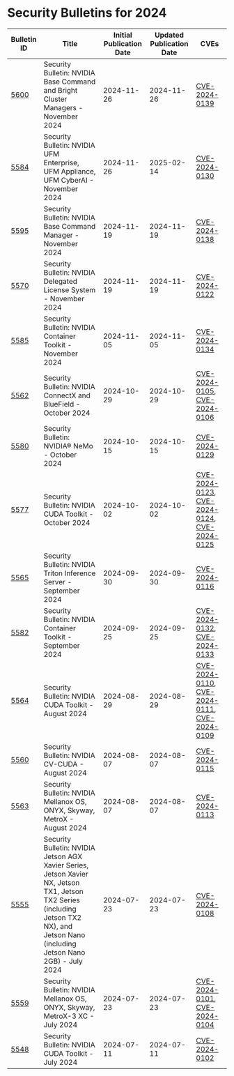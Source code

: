 # Security Bulletins for 2024

| Bulletin ID | Title | Initial Publication Date | Updated Publication Date | CVEs |
|-------------|-------|-------------------------|-------------------------|------|
| [5600](5600/5600.md) | Security Bulletin: NVIDIA Base Command and Bright Cluster Managers - November 2024 | 2024-11-26 | 2024-11-26 | [CVE-2024-0139](5600/CVE-2024-0139.json) |
| [5584](5584/5584.md) | Security Bulletin: NVIDIA UFM Enterprise, UFM Appliance, UFM CyberAI - November 2024 | 2024-11-26 | 2025-02-14 | [CVE-2024-0130](5584/CVE-2024-0130.json) |
| [5595](5595/5595.md) | Security Bulletin: NVIDIA Base Command Manager - November 2024 | 2024-11-19 | 2024-11-19 | [CVE-2024-0138](5595/CVE-2024-0138.json) |
| [5570](5570/5570.md) | Security Bulletin: NVIDIA Delegated License System - November 2024 | 2024-11-19 | 2024-11-19 | [CVE-2024-0122](5570/CVE-2024-0122.json) |
| [5585](5585/5585.md) | Security Bulletin: NVIDIA Container Toolkit - November 2024 | 2024-11-05 | 2024-11-05 | [CVE-2024-0134](5585/CVE-2024-0134.json) |
| [5562](5562/5562.md) | Security Bulletin: NVIDIA ConnectX and BlueField - October 2024 | 2024-10-29 | 2024-10-29 | [CVE-2024-0105](5562/CVE-2024-0105.json), [CVE-2024-0106](5562/CVE-2024-0106.json) |
| [5580](5580/5580.md) | Security Bulletin: NVIDIA® NeMo - October 2024 | 2024-10-15 | 2024-10-15 | [CVE-2024-0129](5580/CVE-2024-0129.json) |
| [5577](5577/5577.md) | Security Bulletin: NVIDIA CUDA Toolkit - October 2024 | 2024-10-02 | 2024-10-02 | [CVE-2024-0123](5577/CVE-2024-0123.json), [CVE-2024-0124](5577/CVE-2024-0124.json), [CVE-2024-0125](5577/CVE-2024-0125.json) |
| [5565](5565/5565.md) | Security Bulletin: NVIDIA Triton Inference Server - September 2024 | 2024-09-30 | 2024-09-30 | [CVE-2024-0116](5565/CVE-2024-0116.json) |
| [5582](5582/5582.md) | Security Bulletin: NVIDIA Container Toolkit - September 2024 | 2024-09-25 | 2024-09-25 | [CVE-2024-0132](5582/CVE-2024-0132.json), [CVE-2024-0133](5582/CVE-2024-0133.json) |
| [5564](5564/5564.md) | Security Bulletin: NVIDIA CUDA Toolkit - August 2024 | 2024-08-29 | 2024-08-29 | [CVE-2024-0110](5564/CVE-2024-0110.json), [CVE-2024-0111](5564/CVE-2024-0111.json), [CVE-2024-0109](5564/CVE-2024-0109.json) |
| [5560](5560/5560.md) | Security Bulletin: NVIDIA CV-CUDA - August 2024 | 2024-08-07 | 2024-08-07 | [CVE-2024-0115](5560/CVE-2024-0115.json) |
| [5563](5563/5563.md) | Security Bulletin: NVIDIA Mellanox OS, ONYX, Skyway, MetroX - August 2024 | 2024-08-07 | 2024-08-07 | [CVE-2024-0113](5563/CVE-2024-0113.json) |
| [5555](5555/5555.md) | Security Bulletin: NVIDIA Jetson AGX Xavier Series, Jetson Xavier NX, Jetson TX1, Jetson TX2 Series (including Jetson TX2 NX), and Jetson Nano (including Jetson Nano 2GB) - July 2024 | 2024-07-23 | 2024-07-23 | [CVE-2024-0108](5555/CVE-2024-0108.json) |
| [5559](5559/5559.md) | Security Bulletin: NVIDIA Mellanox OS, ONYX, Skyway, MetroX-3 XC - July 2024 | 2024-07-23 | 2024-07-23 | [CVE-2024-0101](5559/CVE-2024-0101.json), [CVE-2024-0104](5559/CVE-2024-0104.json) |
| [5548](5548/5548.md) | Security Bulletin: NVIDIA CUDA Toolkit - July 2024 | 2024-07-11 | 2024-07-11 | [CVE-2024-0102](5548/CVE-2024-0102.json) |
